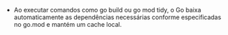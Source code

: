 - Ao executar comandos como go build ou go mod tidy, o Go baixa automaticamente as dependências necessárias conforme especificadas no go.mod e mantém um cache local.
